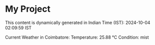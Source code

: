 # My Project

This content is dynamically generated in Indian Time (IST): 2024-10-04 02:09:59 IST


Current Weather in Coimbatore:
Temperature: 25.88 °C
Condition: mist
